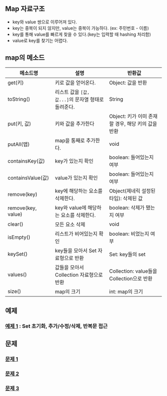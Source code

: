 ## Map 자료구조
- key와 value 쌍으로 이루어져 있다.
- key는 중복이 되지 않지만, value는 중복이 가능하다. (ex: 주민번호 - 이름)
- key를 통해 value를 빠르게 찾을 수 있다.(key는 입력할 때 hashing 처리함)
- value로 key를 찾기는 어렵다.

## map의 메소드
|메소드명|설명|반환값|
|---|---|---|
|get(키)|키로 값을 얻어온다.|Object: 값을 반환|
|toString()|리스트 값을 `[값, 값...]`의 문자열 형태로 돌려준다.|String|
|put(키, 값)|키와 값을 추가한다|Object: 키가 이미 존재할 경우, 해당 키의 값을 반환|
|putAll(맵)|map을 통째로 추가한다.|void|
|containsKey(값)|key가 있는지 확인|boolean: 들어있는지 여부|
|containsValue(값)|value가 있는지 확인|boolean: 들어있는지 여부|
|remove(key)|key에 해당하는 요소를 삭제한다.|Object(제네릭 설정된 타입): 삭제된 값|
|remove(key, value)|key와 value에 해당하는 요소를 삭제한다.|boolean: 삭제가 됐는지 여부|
|clear()|모든 요소 삭제|void|
|isEmpty()|리스트가 비어있는지 확인|boolean: 비었는지 여부|
|keySet()|key들을 모아서 Set 자료형으로 반환|Set: key들의 set|
|values()|값들을 모아서 Collection 자료형으로 반환|Collection: value들을 Collection으로 반환|
|size()|map의 크기|int: map의 크기|

## 예제
### [예제 1](ex01/Ex01.java) : Set 초기화, 추가/수정/삭제, 반복문 접근

## 문제
### [문제 1](quiz01/README.md)
### [문제 2](quiz02/README.md)
### [문제 3](quiz03/README.md)

